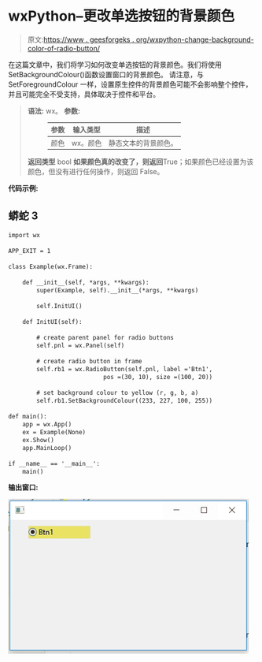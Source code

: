 # wxPython–更改单选按钮的背景颜色

> 原文:[https://www . geesforgeks . org/wxpython-change-background-color-of-radio-button/](https://www.geeksforgeeks.org/wxpython-change-background-colour-of-radio-button/)

在这篇文章中，我们将学习如何改变单选按钮的背景颜色。我们将使用 SetBackgroundColour()函数设置窗口的背景颜色。
请注意，与 SetForegroundColour 一样，设置原生控件的背景颜色可能不会影响整个控件，并且可能完全不受支持，具体取决于控件和平台。

> **语法:** wx。
> **参数:**
> 
> <figure class="table">
> 
> | 参数 | 输入类型 | 描述 |
> | --- | --- | --- |
> | 颜色 | wx。颜色 | 静态文本的背景颜色。 |
> 
> </figure>
> 
> **返回类型** bool
> **如果颜色真的改变了，则返回**True；如果颜色已经设置为该颜色，但没有进行任何操作，则返回 False。

**代码示例:**

## 蟒蛇 3

```
import wx

APP_EXIT = 1

class Example(wx.Frame):

    def __init__(self, *args, **kwargs):
        super(Example, self).__init__(*args, **kwargs)

        self.InitUI()

    def InitUI(self):

        # create parent panel for radio buttons
        self.pnl = wx.Panel(self)

        # create radio button in frame
        self.rb1 = wx.RadioButton(self.pnl, label ='Btn1',
                           pos =(30, 10), size =(100, 20))

        # set background colour to yellow (r, g, b, a)
        self.rb1.SetBackgroundColour((233, 227, 100, 255))

def main():
    app = wx.App()
    ex = Example(None)
    ex.Show()
    app.MainLoop()

if __name__ == '__main__':
    main()
```

**输出窗口:**

![](img/1ce1bb17466edcf33245ddbcfb674ed5.png)